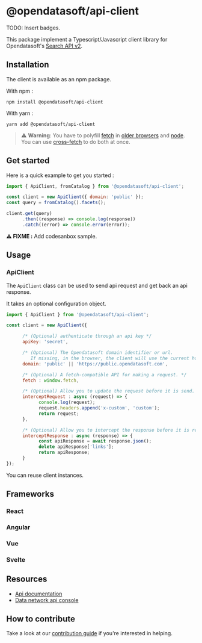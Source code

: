 # @opendatasoft/api-client

TODO: Insert badges.

This package implement a Typescript/Javascript client library for Opendatasoft's [Search API v2](https://help.opendatasoft.com/apis/ods-search-v2/#search-api-v2).

## Installation

The client is available as an npm package.

With npm :

```shell
npm install @opendatasoft/api-client
```

With yarn :

```shell
yarn add @opendatasoft/api-client
```

> ⚠️ **Warning**: You have to polyfill [fetch](https://developer.mozilla.org/en-US/docs/Web/API/Fetch_API) in [older browsers](https://github.com/github/fetch) and [node](https://github.com/node-fetch/node-fetch). You can use [cross-fetch](https://github.com/lquixada/cross-fetch) to do both at once.

## Get started

Here is a quick example to get you started :

```javascript
import { ApiClient, fromCatalog } from '@opendatasoft/api-client';

const client = new ApiClient({ domain: 'public' });
const query = fromCatalog().facets();

client.get(query)
      .then((response) => console.log(response))
      .catch((error) => console.error(error));

```

**⚠️ FIXME :** Add codesanbox sample.

## Usage

### ApiClient

The `ApiClient` class can be used to send api request and get back an api response.

It takes an optional configuration object.

```javascript
import { ApiClient } from '@opendatasoft/api-client';

const client = new ApiClient({

      /* (Optional) authenticate through an api key */
      apiKey: 'secret',

      /* (Optional) The Opendatasoft domain identifier or url.
         If missing, in the browser, the client will use the current host. */
      domain: 'public' || 'https://public.opendatasoft.com',

      /* (Optional) A fetch-compatible API for making a request. */
      fetch : window.fetch,

      /* (Optional) Allow you to update the request before it is send. */
      interceptRequest : async (request) => {
            console.log(request);
            request.headers.append('x-custom', 'custom');
            return request;
      },

      /* (Optional) Allow you to intercept the response before it is returned */
      interceptResponse : async (response) => {
            const apiResponse = await response.json();
            delete apiResponse['links'];
            return apiResponse;
      }
});
```

You can reuse client instances.

## Frameworks

### React

### Angular

### Vue

### Svelte

## Resources

- [Api documentation](https://help.opendatasoft.com/apis/ods-search-v2/#search-api-v2)
- [Data network api console](https://data.opendatasoft.com/api/v2/console)

## How to contribute

Take a look at our [contribution guide](CONTRIBUTING.md) if you're interested in helping.
